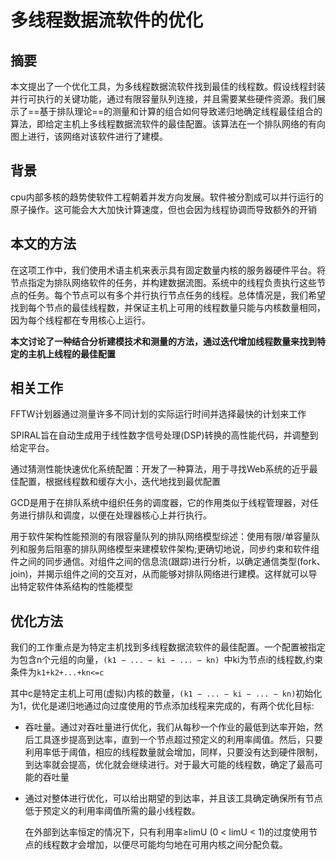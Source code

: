 # 多线程数据流软件的优化

## 摘要

本文提出了一个优化工具，为多线程数据流软件找到最佳的线程数。假设线程封装并行可执行的关键功能，通过有限容量队列连接，并且需要某些硬件资源。我们展示了==基于排队理论==的测量和计算的组合如何导致递归地确定线程最佳组合的算法，即给定主机上多线程数据流软件的最佳配置。该算法在一个排队网络的有向图上进行，该网络对该软件进行了建模。

## 背景

cpu内部多核的趋势使软件工程朝着并发方向发展。软件被分割成可以并行运行的原子操作。这可能会大大加快计算速度，但也会因为线程协调而导致额外的开销

## 本文的方法

在这项工作中，我们使用术语主机来表示具有固定数量内核的服务器硬件平台。将节点指定为排队网络软件的任务，并构建数据流图。系统中的线程负责执行这些节点的任务。每个节点可以有多个并行执行节点任务的线程。总体情况是，我们希望找到每个节点的最佳线程数，并保证主机上可用的线程数量只能与内核数量相同，因为每个线程都在专用核心上运行。

**本文讨论了一种结合分析建模技术和测量的方法，通过迭代增加线程数量来找到特定的主机上线程的最佳配置**

## 相关工作

FFTW计划器通过测量许多不同计划的实际运行时间并选择最快的计划来工作

SPIRAL旨在自动生成用于线性数字信号处理(DSP)转换的高性能代码，并调整到给定平台。

通过猜测性能快速优化系统配置：开发了一种算法，用于寻找Web系统的近乎最佳配置，根据线程数和缓存大小，迭代地找到最优配置

GCD是用于在排队系统中组织任务的调度器，它的作用类似于线程管理器，对任务进行排队和调度，以便在处理器核心上并行执行。

用于软件架构性能预测的有限容量队列的排队网络模型综述：使用有限/单容量队列和服务后阻塞的排队网络模型来建模软件架构;更确切地说，同步约束和软件组件之间的同步通信。对组件之间的信息流(跟踪)进行分析，以确定通信类型(fork、join)，并揭示组件之间的交互对，从而能够对排队网络进行建模。这样就可以导出特定软件体系结构的性能模型

## 优化方法

我们的工作重点是为特定主机找到多线程数据流软件的最佳配置。一个配置被指定为包含n个元组的向量，`(k1 − ... − ki − ... − kn) `中ki为节点i的线程数,约束条件为`k1+k2+...+kn<=c`

其中c是特定主机上可用(虚拟)内核的数量，`(k1 − ... − ki − ... − kn)`初始化为1，优化是递归地通过向过度使用的节点添加线程来完成的，有两个优化目标:

- 吞吐量。通过对吞吐量进行优化，我们从每秒一个作业的最低到达率开始，然后工具逐步提高到达率，直到一个节点超过预定义的利用率阈值。然后，只要利用率低于阈值，相应的线程数量就会增加，同样，只要没有达到硬件限制，到达率就会提高，优化就会继续进行。对于最大可能的线程数，确定了最高可能的吞吐量

- 通过对整体进行优化，可以给出期望的到达率，并且该工具确定确保所有节点低于预定义的利用率阈值所需的最小线程数。

  在外部到达率恒定的情况下，只有利用率≥limU (0 < limU < 1)的过度使用节点的线程数才会增加，以便尽可能均匀地在可用内核之间分配负载。